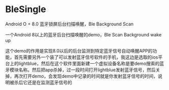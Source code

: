 # BleSingle
Android O + 8.0 蓝牙锁屏后台扫描唤醒，Ble Background Scan

一个Android 8以上的蓝牙后台扫描唤醒的demo，Ble Scan Background wake up

这个demo的作用是实现8.0以后的后台监测到特定蓝牙信号自动唤醒APP的功能，首先需要另外一个装了可以发射蓝牙信号软件的手机，我这边是选取的ios平台上的lightblue，然后在这个软件里面新建一个虚拟设备名称是要demo搜索的蓝牙模块名称。然后把app杀掉，过一段时间打开lightblue发射蓝牙信号，然后关掉，再次打开demo，会发现demo中记录的时间就是你发射蓝牙信号的时间，说明被杀后它还是在监测蓝牙信号的
